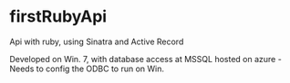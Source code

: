 # firstRubyApi
Api with ruby, using Sinatra and Active Record

Developed on Win. 7, with database access at MSSQL hosted on azure
-Needs to config the ODBC to run on Win.
